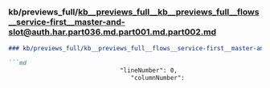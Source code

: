 ### kb/previews_full/kb__previews_full__kb__previews_full__flows__service-first__master-and-slot@auth.har.part036.md.part001.md.part002.md

```md
### kb/previews_full/kb__previews_full__flows__service-first__master-and-slot@auth.har.part036.md.part001.md (part 002)

```md
                               "lineNumber": 0,
                                  "columnNumber":
```

```

```
